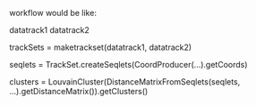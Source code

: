 
workflow would be like:

datatrack1
datatrack2

trackSets = maketrackset(datatrack1, datatrack2)

seqlets = TrackSet.createSeqlets(CoordProducer(...).getCoords)

clusters = LouvainCluster(DistanceMatrixFromSeqlets(seqlets, ...).getDistanceMatrix()).getClusters()
